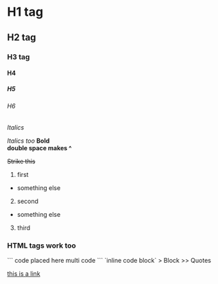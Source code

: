 # H1 tag
## H2 tag
### H3 tag
#### H4
##### H5
###### H6
*Italics*

_Italics too_
**Bold**  
__double space makes ^__

~~Strike this~~

1. first
  * something else
2. second
  - something else
3. third

<h3>HTML tags work too</h3>
```
code placed here
multi code
```
`inline code block`
> Block
>> Quotes

[this is a link](google.com)

